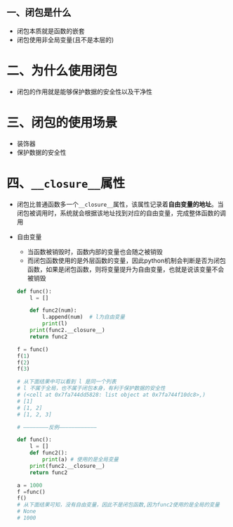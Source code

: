 ## 一、闭包是什么

- 闭包本质就是函数的嵌套
- 闭包使用非全局变量(且不是本层的)

# 二、为什么使用闭包

- 闭包的作用就是能够保护数据的安全性以及干净性

# 三、闭包的使用场景

- 装饰器
- 保护数据的安全性

# 四、`__closure__`属性

- 闭包比普通函数多一个`__closure__`属性，该属性记录着**自由变量的地址**。当闭包被调用时，系统就会根据该地址找到对应的自由变量，完成整体函数的调用

- 自由变量

  - 当函数被销毁时，函数内部的变量也会随之被销毁
  - 而闭包函数使用的是外层函数的变量，因此python机制会判断是否为闭包函数，如果是闭包函数，则将变量提升为自由变量，也就是说该变量不会被销毁

  ```python
  def func():
      l = []
  
      def func2(num):
          l.append(num)  # l为自由变量
          print(l)
      print(func2.__closure__)
      return func2
  
  f = func()
  f(1)
  f(2)
  f(3)
  
  # 从下面结果中可以看到 l 是同一个列表
  # l 不属于全局，也不属于闭包本身，有利于保护数据的安全性
  # (<cell at 0x7fa744dd5828: list object at 0x7fa744f10dc8>,)
  # [1]
  # [1, 2]
  # [1, 2, 3]
  
  # ————————反例————————————
  
  def func():
      l = []
      def func2():
          print(a) # 使用的是全局变量
      print(func2.__closure__)
      return func2
  
  a = 1000
  f =func()
  f()
  # 从下面结果可知，没有自由变量，因此不是闭包函数,因为func2使用的是全局的变量
  # None
  # 1000
  ```

  